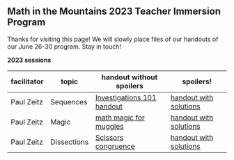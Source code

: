 <h2> Math in the Mountains 2023 Teacher Immersion Program</h2>

Thanks for visiting this page! We will slowly place files of our handouts of our June 26-30 program.  Stay in touch!

**2023 sessions**

| facilitator  | topic   | handout without spoilers   | spoilers!  |   
|---|---|---|---|
| Paul Zeitz|Sequences| [Investigations 101 handout](MitM/sequences.pdf)|[handout with solutions](MitM/sequencesSol.pdf)|
| Paul Zeitz|Magic| [math magic for muggles](MitM/mathmagic.pdf)|[handout with solutions](MitM/mathmagicSol.pdf)|
| Paul Zeitz|Dissections| [Scissors congruence](MitM/dissections.pdf)|[handout with solutions](MitM/scissorsSol.pdf)|


